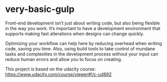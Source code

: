 # very-basic-gulp

Front-end development isn’t just about writing code, but also being flexible in the way you work. It’s important to have a development environment that supports making fast alterations when designs can change quickly.

Optimizing your workflow can help here by reducing overhead when writing code, saving you time. Also, using build tools to take control of mundane tasks and complexities in the development process without your input can reduce human errors and allow you to focus on creating.

This project is based on the udacity course: https://www.udacity.com/course/viewer#!/c-ud892
